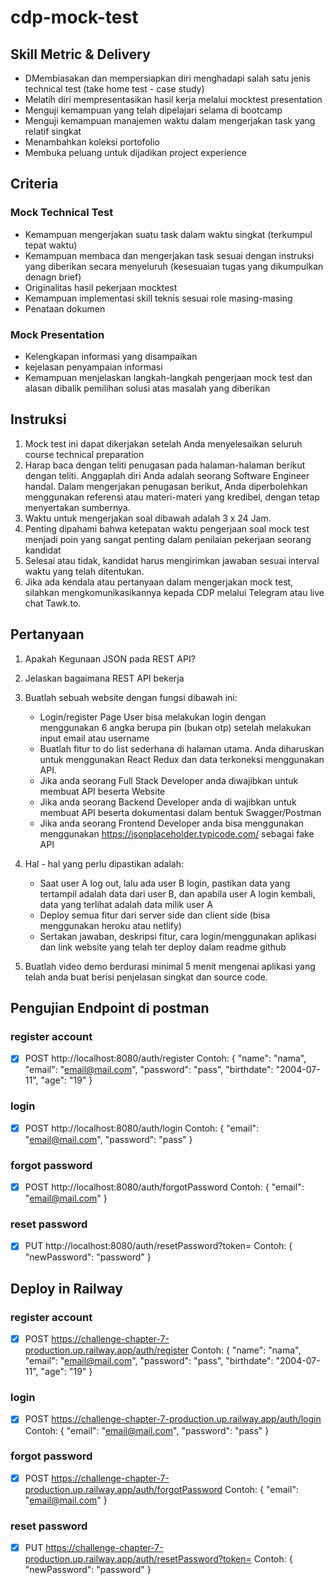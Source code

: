 # cdp-mock-test

## Skill Metric & Delivery

- DMembiasakan dan mempersiapkan diri menghadapi salah satu jenis technical test (take home test - case study)
- Melatih diri mempresentasikan hasil kerja melalui mocktest presentation
- Menguji kemampuan yang telah dipelajari selama di bootcamp
- Menguji kemampuan manajemen waktu dalam mengerjakan task yang relatif singkat
- Menambahkan koleksi portofolio
- Membuka peluang untuk dijadikan project experience

## Criteria

### Mock Technical Test
 - Kemampuan mengerjakan suatu task dalam waktu singkat (terkumpul tepat waktu)
 - Kemampuan membaca dan mengerjakan task sesuai dengan instruksi yang diberikan secara menyeluruh (kesesuaian tugas yang dikumpulkan denagn brief)
 - Originalitas hasil pekerjaan mocktest
 - Kemampuan implementasi skill teknis sesuai role masing-masing
 - Penataan dokumen

### Mock Presentation
 - Kelengkapan informasi yang disampaikan
 - kejelasan penyampaian informasi
 - Kemampuan menjelaskan langkah-langkah pengerjaan mock test dan alasan dibalik pemilihan solusi atas masalah yang diberikan

## Instruksi
1. Mock test ini dapat dikerjakan setelah Anda menyelesaikan seluruh course
technical preparation
2. Harap baca dengan teliti penugasan pada halaman-halaman berikut dengan
teliti. Anggaplah diri Anda adalah seorang Software Engineer handal. Dalam
mengerjakan penugasan berikut, Anda diperbolehkan menggunakan
referensi atau materi-materi yang kredibel, dengan tetap menyertakan
sumbernya.
3. Waktu untuk mengerjakan soal dibawah adalah 3 x 24 Jam.
4. Penting dipahami bahwa ketepatan waktu pengerjaan soal mock test
menjadi poin yang sangat penting dalam penilaian pekerjaan seorang
kandidat
5. Selesai atau tidak, kandidat harus mengirimkan jawaban sesuai interval waktu
yang telah ditentukan.
6. Jika ada kendala atau pertanyaan dalam mengerjakan mock test, silahkan
mengkomunikasikannya kepada CDP melalui Telegram atau live chat
Tawk.to.

## Pertanyaan
1. Apakah Kegunaan JSON pada REST API?
2. Jelaskan bagaimana REST API bekerja
3. Buatlah sebuah website dengan fungsi dibawah ini:
    - Login/register Page
User bisa melakukan login dengan menggunakan 6 angka
berupa pin (bukan otp) setelah melakukan input email atau
username
    - Buatlah fitur to do list sederhana di halaman utama. Anda
diharuskan untuk menggunakan React Redux dan data
terkoneksi menggunakan API.
    - Jika anda seorang Full Stack Developer anda diwajibkan untuk
membuat API beserta Website
    - Jika anda seorang Backend Developer anda di wajibkan untuk
membuat API beserta dokumentasi dalam bentuk
Swagger/Postman
    - Jika anda seorang Frontend Developer anda bisa menggunakan
menggunakan https://jsonplaceholder.typicode.com/ sebagai
fake API

4. Hal - hal yang perlu dipastikan adalah:
    - Saat user A log out, lalu ada user B login, pastikan data yang
tertampil adalah data dari user B, dan apabila user A login
kembali, data yang terlihat adalah data milik user A
    - Deploy semua fitur dari server side dan client side (bisa
menggunakan heroku atau netlify)
    - Sertakan jawaban, deskripsi fitur, cara login/menggunakan
aplikasi dan link website yang telah ter deploy dalam readme
github

5. Buatlah video demo berdurasi minimal 5 menit mengenai aplikasi
yang telah anda buat berisi penjelasan singkat dan source code.

## Pengujian Endpoint di postman

### register account

- [x] POST http://localhost:8080/auth/register
      Contoh:
      {
      "name": "nama",
      "email": "email@mail.com",
      "password": "pass",
      "birthdate": "2004-07-11",
      "age": "19"
      }

### login

- [x] POST http://localhost:8080/auth/login
      Contoh:
      {
      "email": "email@mail.com",
      "password": "pass"
      }

### forgot password

- [x] POST http://localhost:8080/auth/forgotPassword
      Contoh:
      {
      "email": "email@mail.com"
      }

### reset password

- [x] PUT http://localhost:8080/auth/resetPassword?token=
      Contoh:
      {
      "newPassword": "password"
      }

## Deploy in Railway

### register account

- [x] POST https://challenge-chapter-7-production.up.railway.app/auth/register
      Contoh:
      {
      "name": "nama",
      "email": "email@mail.com",
      "password": "pass",
      "birthdate": "2004-07-11",
      "age": "19"
      }

### login

- [x] POST https://challenge-chapter-7-production.up.railway.app/auth/login
      Contoh:
      {
      "email": "email@mail.com",
      "password": "pass"
      }

### forgot password

- [x] POST https://challenge-chapter-7-production.up.railway.app/auth/forgotPassword
      Contoh:
      {
      "email": "email@mail.com"
      }

### reset password

- [x] PUT https://challenge-chapter-7-production.up.railway.app/auth/resetPassword?token=
      Contoh:
      {
      "newPassword": "password"
      }